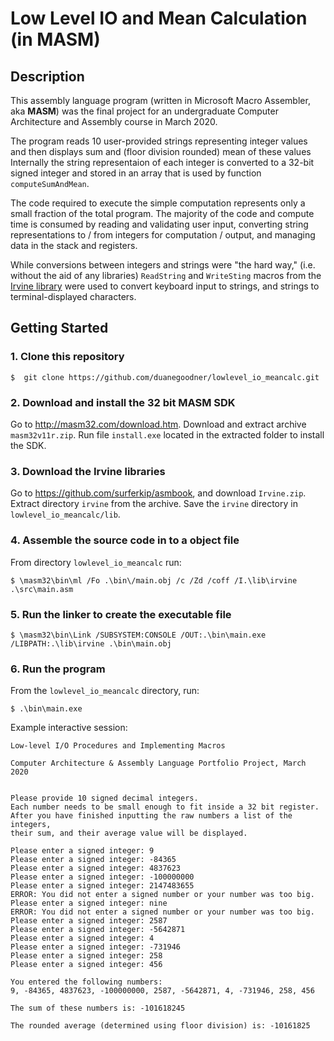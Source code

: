 # Low Level IO and Mean Calculation (in MASM)

## Description

This assembly language program (written in Microsoft Macro Assembler, aka **MASM**) was the final project for an undergraduate Computer Architecture and Assembly course in March 2020.

The program reads 10 user-provided strings representing integer values and then displays sum and (floor division rounded) mean of these values Internally the string representaion of each integer is converted to a 32-bit signed integer and stored in an array that is used by function `computeSumAndMean`.

The code required to execute the simple computation represents only a small fraction of the total program. The majority of the code and compute time is consumed by reading and validating user input, converting string representations to / from integers for computation / output, and managing data in the stack and registers.

While conversions between integers and strings were "the hard way," (i.e. without the aid of any libraries) `ReadString` and `WriteSting` macros from the [Irvine library](https://asmirvine.com/) were used to convert keyboard input to strings, and strings to terminal-displayed characters.


## Getting Started

### 1. Clone this repository
```
$  git clone https://github.com/duanegoodner/lowlevel_io_meancalc.git
```

### 2. Download and install the 32 bit MASM SDK

Go to http://masm32.com/download.htm. Download and extract archive `masm32v11r.zip`. Run file `install.exe` located in the extracted folder to install the SDK.


### 3. Download the Irvine libraries

Go to https://github.com/surferkip/asmbook, and download `Irvine.zip`. Extract directory `irvine` from the archive. Save the `irvine` directory in `lowlevel_io_meancalc/lib`. 

### 4. Assemble the source code in to a object file
From directory `lowlevel_io_meancalc` run:

```
$ \masm32\bin\ml /Fo .\bin\/main.obj /c /Zd /coff /I.\lib\irvine .\src\main.asm
```

### 5. Run the linker to create the executable file 

```
$ \masm32\bin\Link /SUBSYSTEM:CONSOLE /OUT:.\bin\main.exe /LIBPATH:.\lib\irvine .\bin\main.obj
```

### 6. Run the program
From the `lowlevel_io_meancalc` directory, run:

```
$ .\bin\main.exe
```

Example interactive session:

```
Low-level I/O Procedures and Implementing Macros

Computer Architecture & Assembly Language Portfolio Project, March 2020


Please provide 10 signed decimal integers.
Each number needs to be small enough to fit inside a 32 bit register.
After you have finished inputting the raw numbers a list of the integers,
their sum, and their average value will be displayed.

Please enter a signed integer: 9
Please enter a signed integer: -84365
Please enter a signed integer: 4837623
Please enter a signed integer: -100000000
Please enter a signed integer: 2147483655
ERROR: You did not enter a signed number or your number was too big.
Please enter a signed integer: nine
ERROR: You did not enter a signed number or your number was too big.
Please enter a signed integer: 2587
Please enter a signed integer: -5642871
Please enter a signed integer: 4
Please enter a signed integer: -731946
Please enter a signed integer: 258
Please enter a signed integer: 456

You entered the following numbers:
9, -84365, 4837623, -100000000, 2587, -5642871, 4, -731946, 258, 456

The sum of these numbers is: -101618245

The rounded average (determined using floor division) is: -10161825
```

